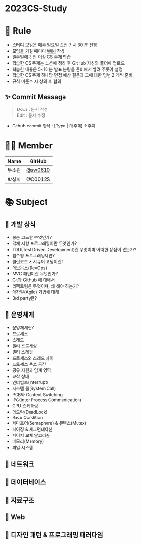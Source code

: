 # 2023CS-Study

# 👑 Rule
- 스터디 모임은 매주 일요일 오전 7 시 30 분 진행
- 모임을 가질 때마다 [Wiki](https://github.com/For-Wishes/2023CS-Study/wiki) 작성
- 일주일에 3 번 이상 CS 주제 학습
- 학습한 CS 주제는 노션에 정리 후 GitHub 자신의 폴더에 업로드
- 학습한 내용은 5~10 분 발표 분량을 준비해서 알려 주듯이 설명
- 학습한 CS 주제 하나당 면접 예상 질문과 그에 대한 답변 2 개씩 준비
- 규칙 미준수 시 상의 후 합의

## ✨ Commit Message
> Docs : 문서 작성  
Edit : 문서 수정
> 

- Github commit 양식 : [Type | 대주제] 소주제

# 👩‍💻 Member
| Name | GitHub |
| --- | --- |
| 두소원 | [@sw0610](https://github.com/sw0610) |
| 박상희 | [@C0012S](https://github.com/C0012S) |

# **📚** Subject

## 📌 개발 상식
- 좋은 코드란 무엇인가?
- 객체 지향 프로그래밍이란 무엇인가?
- TDD(Test Driven Development)란 무엇이며 어떠한 장점이 있는가?
- 함수형 프로그래밍이란?
- 클린코드 & 시큐어 코딩이란?
- 데브옵스(DevOps)
- MVC 패턴이란 무엇인가?
- Git과 GitHub 에 대해서
- 리팩토링은 무엇이며, 왜 해야 하는가?
- 애자일(Agile) 기법에 대해
- 3rd party란?

## 📌 운영체제
- 운영체제란?
- 프로세스
- 스레드
- 멀티 프로세싱
- 멀티 스레딩
- 프로세스와 스레드 차이
- 프로세스 주소 공간
- 공유 자원과 임계 영역
- 교착 상태
- 인터럽트(Interrupt)
- 시스템 콜(System Call)
- PCB와 Context Switching
- IPC(Inter Process Communication)
- CPU 스케줄링
- 데드락(DeadLock)
- Race Condition
- 세마포어(Semaphore) & 뮤텍스(Mutex)
- 페이징 & 세그먼테이션
- 페이지 교체 알고리즘
- 메모리(Memory)
- 파일 시스템

## 📌 네트워크

## 📌 데이터베이스

## 📌 자료구조

## 📌 Web

## 📌 디자인 패턴 & 프로그래밍 패러다임
